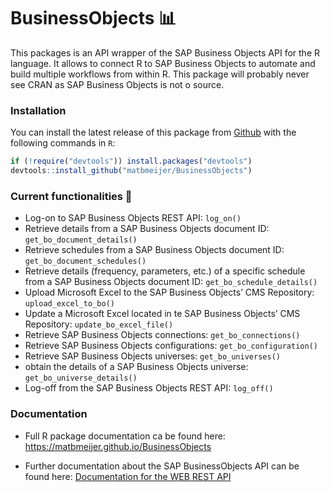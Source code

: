 
<!-- README.md is generated from README.Rmd. Please edit that file -->

# BusinessObjects 📊

<!-- badges: start -->

<!-- badges: end -->

This packages is an API wrapper of the SAP Business Objects API for the
R language. It allows to connect R to SAP Business Objects to automate
and build multiple workflows from within R. This package will probably
never see CRAN as SAP Business Objects is not o source.

### Installation

You can install the latest release of this package from
[Github](https://github.com/matbmeijer/JirAgileR) with the following
commands in `R`:

``` r
if (!require("devtools")) install.packages("devtools")
devtools::install_github("matbmeijer/BusinessObjects")
```

### Current functionalities 🔧

  - Log-on to SAP Business Objects REST API: `log_on()`
  - Retrieve details from a SAP Business Objects document ID:
    `get_bo_document_details()`
  - Retrieve schedules from a SAP Business Objects document ID:
    `get_bo_document_schedules()`
  - Retrieve details (frequency, parameters, etc.) of a specific
    schedule from a SAP Business Objects document ID:
    `get_bo_schedule_details()`
  - Upload Microsoft Excel to the SAP Business Objects’ CMS Repository:
    `upload_excel_to_bo()`
  - Update a Microsoft Excel located in te SAP Business Objects’ CMS
    Repository: `update_bo_excel_file()`
  - Retrieve SAP Business Objects connections: `get_bo_connections()`
  - Retrieve SAP Business Objects configurations:
    `get_bo_configuration()`
  - Retrieve SAP Business Objects universes: `get_bo_universes()`
  - obtain the details of a SAP Business Objects universe:
    `get_bo_universe_details()`
  - Log-off from the SAP Business Objects REST API: `log_off()`

### Documentation

  - Full R package documentation ca be found here:
    <https://matbmeijer.github.io/BusinessObjects>

  - Further documentation about the SAP BusinessObjects API can be found
    here: [Documentation for the WEB REST
    API](https://help.sap.com/viewer/58f583a7643e48cf944cf554eb961f5b/4.2/en-US/7da2e2d66f701014aaab767bb0e91070.html)
